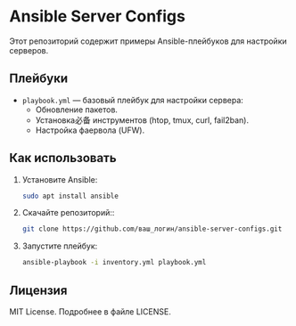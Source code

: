 # Ansible Server Configs

Этот репозиторий содержит примеры Ansible-плейбуков для настройки серверов.

## Плейбуки
- `playbook.yml` — базовый плейбук для настройки сервера:
  - Обновление пакетов.
  - Установка必备 инструментов (htop, tmux, curl, fail2ban).
  - Настройка фаервола (UFW).

## Как использовать
1. Установите Ansible:
   ```bash
   sudo apt install ansible
2. Скачайте репозиторий::
   ```bash
   git clone https://github.com/ваш_логин/ansible-server-configs.git
3. Запустите плейбук:
   ```bash
   ansible-playbook -i inventory.yml playbook.yml
## Лицензия
MIT License. Подробнее в файле LICENSE.
